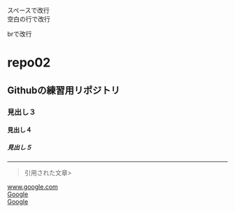 スペースで改行  
空白の行で改行

brで改行<br>
# repo02
## Githubの練習用リポジトリ
### 見出し３
#### 見出し４
##### 見出し５
---
>引用された文章>

www.google.com  
[Google](www.google.com)  
[Google](www.google.com "タイトル")  
 
